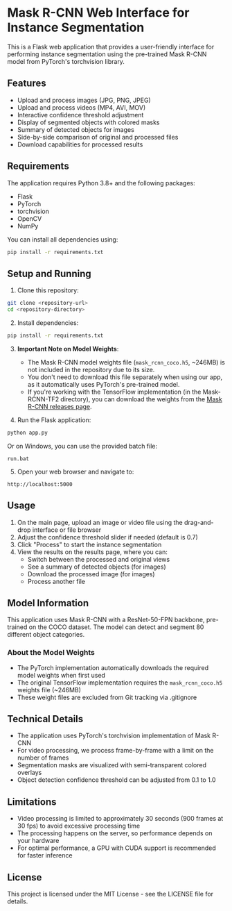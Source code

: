 # Mask R-CNN Web Interface for Instance Segmentation

This is a Flask web application that provides a user-friendly interface for performing instance segmentation using the pre-trained Mask R-CNN model from PyTorch's torchvision library.

## Features

- Upload and process images (JPG, PNG, JPEG)
- Upload and process videos (MP4, AVI, MOV)
- Interactive confidence threshold adjustment
- Display of segmented objects with colored masks
- Summary of detected objects for images
- Side-by-side comparison of original and processed files
- Download capabilities for processed results

## Requirements

The application requires Python 3.8+ and the following packages:
- Flask
- PyTorch
- torchvision
- OpenCV
- NumPy

You can install all dependencies using:

```bash
pip install -r requirements.txt
```

## Setup and Running

1. Clone this repository:

```bash
git clone <repository-url>
cd <repository-directory>
```

2. Install dependencies:

```bash
pip install -r requirements.txt
```

3. **Important Note on Model Weights**: 
   - The Mask R-CNN model weights file (`mask_rcnn_coco.h5`, ~246MB) is not included in the repository due to its size.
   - You don't need to download this file separately when using our app, as it automatically uses PyTorch's pre-trained model.
   - If you're working with the TensorFlow implementation (in the Mask-RCNN-TF2 directory), you can download the weights from the [Mask R-CNN releases page](https://github.com/matterport/Mask_RCNN/releases).

4. Run the Flask application:

```bash
python app.py
```
Or on Windows, you can use the provided batch file:
```
run.bat
```

5. Open your web browser and navigate to:

```
http://localhost:5000
```

## Usage

1. On the main page, upload an image or video file using the drag-and-drop interface or file browser
2. Adjust the confidence threshold slider if needed (default is 0.7)
3. Click "Process" to start the instance segmentation
4. View the results on the results page, where you can:
   - Switch between the processed and original views
   - See a summary of detected objects (for images)
   - Download the processed image (for images)
   - Process another file

## Model Information

This application uses Mask R-CNN with a ResNet-50-FPN backbone, pre-trained on the COCO dataset. The model can detect and segment 80 different object categories.

### About the Model Weights
- The PyTorch implementation automatically downloads the required model weights when first used
- The original TensorFlow implementation requires the `mask_rcnn_coco.h5` weights file (~246MB)
- These weight files are excluded from Git tracking via .gitignore

## Technical Details

- The application uses PyTorch's torchvision implementation of Mask R-CNN
- For video processing, we process frame-by-frame with a limit on the number of frames
- Segmentation masks are visualized with semi-transparent colored overlays
- Object detection confidence threshold can be adjusted from 0.1 to 1.0

## Limitations

- Video processing is limited to approximately 30 seconds (900 frames at 30 fps) to avoid excessive processing time
- The processing happens on the server, so performance depends on your hardware
- For optimal performance, a GPU with CUDA support is recommended for faster inference

## License

This project is licensed under the MIT License - see the LICENSE file for details. 